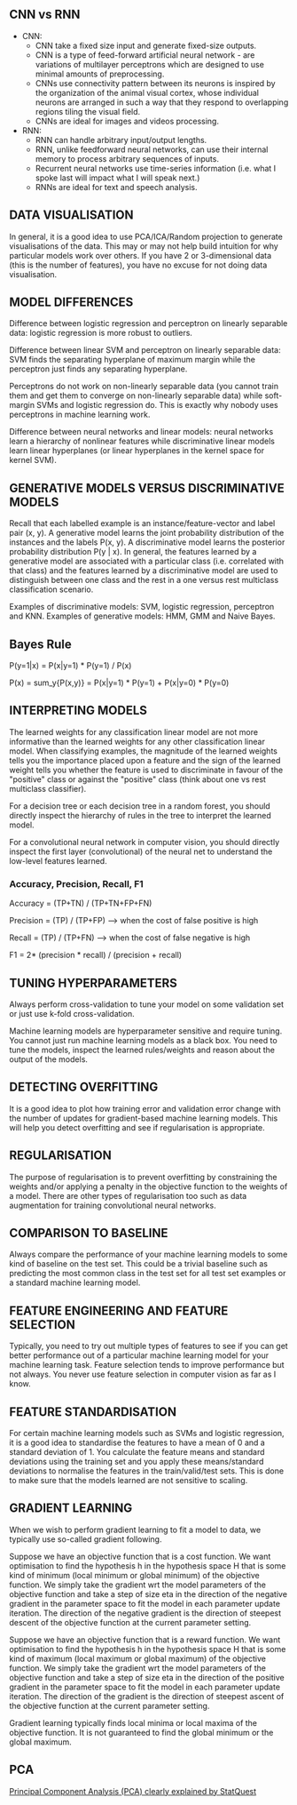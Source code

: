 ## CNN vs RNN
* CNN:
  * CNN take a fixed size input and generate fixed-size outputs.
  * CNN is a type of feed-forward artificial neural network - are variations of multilayer perceptrons which are designed to use minimal amounts of preprocessing.
  * CNNs use connectivity pattern between its neurons is inspired by the organization of the animal visual cortex, whose individual neurons are arranged in such a way that they respond to overlapping regions tiling the visual field.
  * CNNs are ideal for images and videos processing.
* RNN:
  * RNN can handle arbitrary input/output lengths.
  * RNN, unlike feedforward neural networks, can use their internal memory to process arbitrary sequences of inputs.
  * Recurrent neural networks use time-series information (i.e. what I spoke last will impact what I will speak next.)
  * RNNs are ideal for text and speech analysis.

## DATA VISUALISATION
In general, it is a good idea to use PCA/ICA/Random projection to generate visualisations of the data. This may or may not help build intuition for why particular models work over others. If you have 2 or 3-dimensional data (this is the number of features), you have no excuse for not doing data visualisation.

## MODEL DIFFERENCES
Difference between logistic regression and perceptron on linearly separable data: logistic regression is more robust to outliers.
 
Difference between linear SVM and perceptron on linearly separable data: SVM finds the separating hyperplane of maximum margin while the perceptron just finds any separating hyperplane.
 
Perceptrons do not work on non-linearly separable data (you cannot train them and get them to converge on non-linearly separable data) while soft-margin SVMs and logistic regression do. This is exactly why nobody uses perceptrons in machine learning work.
 
Difference between neural networks and linear models: neural networks learn a hierarchy of nonlinear features while discriminative linear models learn linear hyperplanes (or linear hyperplanes in the kernel space for kernel SVM). 

## GENERATIVE MODELS VERSUS DISCRIMINATIVE MODELS
Recall that each labelled example is an instance/feature-vector and label pair (x, y). A generative model learns the joint probability distribution of the instances and the labels P(x, y). A discriminative model learns the posterior probability distribution P(y | x). In general, the features learned by a generative model are associated with a particular class (i.e. correlated with that class) and the features learned by a discriminative model are used to distinguish between one class and the rest in a one versus rest multiclass classification scenario.

Examples of discriminative models: SVM, logistic regression, perceptron and KNN.
Examples of generative models: HMM, GMM and Naive Bayes.

## Bayes Rule 
P(y=1|x) = P(x|y=1) * P(y=1) / P(x)

P(x) = sum_y{P(x,y)} = P(x|y=1) * P(y=1) + P(x|y=0) * P(y=0)


## INTERPRETING MODELS
The learned weights for any classification linear model are not more informative than the learned weights for any other classification linear model. When classifying examples, the magnitude of the learned weights tells you the importance placed upon a feature and the sign of the learned weight tells you whether the feature is used to discriminate in favour of the "positive" class or against the "positive" class (think about one vs rest multiclass classifier).
 
For a decision tree or each decision tree in a random forest, you should directly inspect the hierarchy of rules in the tree to interpret the learned model.
 
For a convolutional neural network in computer vision, you should directly inspect the first layer (convolutional) of the neural net to understand the low-level features learned.

### Accuracy, Precision, Recall, F1
Accuracy  = (TP+TN) / (TP+TN+FP+FN)

Precision = (TP) / (TP+FP) --> when the cost of false positive is high 

Recall    = (TP) / (TP+FN) --> when the cost of false negative is high 

F1        = 2* (precision * recall) / (precision + recall)

## TUNING HYPERPARAMETERS
Always perform cross-validation to tune your model on some validation set or just use k-fold cross-validation.

Machine learning models are hyperparameter sensitive and require tuning. You cannot just run machine learning models as a black box. You need to tune the models, inspect the learned rules/weights and reason about the output of the models.

## DETECTING OVERFITTING
It is a good idea to plot how training error and validation error change with the number of updates for gradient-based machine learning models. This will help you detect overfitting and see if regularisation is appropriate.

## REGULARISATION
The purpose of regularisation is to prevent overfitting by constraining the weights and/or applying a penalty in the objective function to the weights of a model. There are other types of regularisation too such as data augmentation for training convolutional neural networks.

## COMPARISON TO BASELINE
Always compare the performance of your machine learning models to some kind of baseline on the test set. This could be a trivial baseline such as predicting the most common class in the test set for all test set examples or a standard machine learning model.

## FEATURE ENGINEERING AND FEATURE SELECTION
Typically, you need to try out multiple types of features to see if you can get better performance out of a particular machine learning model for your machine learning task. Feature selection tends to improve performance but not always. You never use feature selection in computer vision as far as I know.

## FEATURE STANDARDISATION
For certain machine learning models such as SVMs and logistic regression, it is a good idea to standardise the features to have a mean of 0 and a standard deviation of 1. You calculate the feature means and standard deviations using the training set and you apply these means/standard deviations to normalise the features in the train/valid/test sets. This is done to make sure that the models learned are not sensitive to scaling.

## GRADIENT LEARNING
When we wish to perform gradient learning to fit a model to data, we typically use so-called gradient following.
 
Suppose we have an objective function that is a cost function. We want optimisation to find the hypothesis h in the hypothesis space H that is some kind of minimum (local minimum or global minimum) of the objective function. We simply take the gradient wrt the model parameters of the objective function and take a step of size eta in the direction of the negative gradient in the parameter space to fit the model in each parameter update iteration. The direction of the negative gradient is the direction of steepest descent of the objective function at the current parameter setting.
 
Suppose we have an objective function that is a reward function. We want optimisation to find the hypothesis h in the hypothesis space H that is some kind of maximum (local maximum or global maximum) of the objective function. We simply take the gradient wrt the model parameters of the objective function and take a step of size eta in the direction of the positive gradient in the parameter space to fit the model in each parameter update iteration. The direction of the gradient is the direction of steepest ascent of the objective function at the current parameter setting.
 
Gradient learning typically finds local minima or local maxima of the objective function. It is not guaranteed to find the global minimum or the global maximum.

## PCA
[Principal Component Analysis (PCA) clearly explained by StatQuest](https://www.youtube.com/watch?v=_UVHneBUBW0 )
